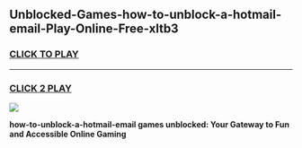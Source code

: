 
## Unblocked-Games-how-to-unblock-a-hotmail-email-Play-Online-Free-xltb3
<h3>
<a href="https://premium76.site?title=how-to-unblock-a-hotmail-email&ref=26A">CLICK TO PLAY</a></h3>
<hr>

<h3>
<a href="https://premium76.site?title=how-to-unblock-a-hotmail-email&ref=26A">CLICK 2 PLAY</a>
  
</h3>

<a href="https://premium76.site?title=how-to-unblock-a-hotmail-email&ref=26A"><img src="https://clearcache.store/games.png"></a>


**how-to-unblock-a-hotmail-email games unblocked: Your Gateway to Fun and Accessible Online Gaming**
